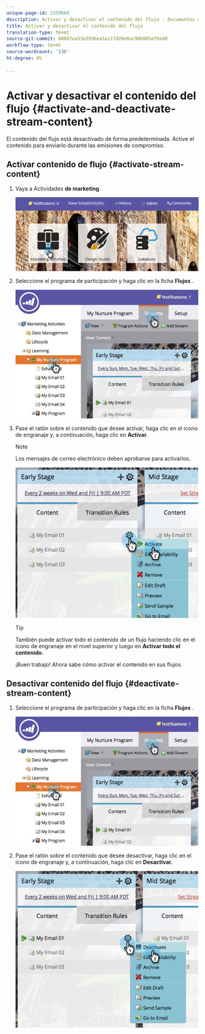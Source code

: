 ```yaml
---
unique-page-id: 2359669
description: Activar y desactivar el contenido del flujo - Documentos de marketing - Documentación del producto
title: Activar y desactivar el contenido del flujo
translation-type: tm+mt
source-git-commit: 00887ea53e395bea3a11fd28e0ac98b085ef6ed8
workflow-type: tm+mt
source-wordcount: '136'
ht-degree: 0%

---
```



# Activar y desactivar el contenido del flujo {#activate-and-deactivate-stream-content}

El contenido del flujo está desactivado de forma predeterminada. Active el contenido para enviarlo durante las emisiones de compromiso.

## Activar contenido de flujo {#activate-stream-content}

1. Vaya a Actividades **de marketing**.

   ![](assets/login-marketing-activities.png)

1. Seleccione el programa de participación y haga clic en la ficha **Flujos** .

   ![](assets/cloneasteam.jpg)

1. Pase el ratón sobre el contenido que desee activar, haga clic en el icono de engranaje y, a continuación, haga clic en **Activar**.

   >[!NOTE]
   >
   >Los mensajes de correo electrónico deben aprobarse para activarlos.

   ![](assets/image2014-9-15-16-3a33-3a42.png)

   >[!TIP]
   >
   >También puede activar todo el contenido de un flujo haciendo clic en el icono de engranaje en el nivel superior y luego en **Activar todo el contenido.**

   ¡Buen trabajo! Ahora sabe cómo activar el contenido en sus flujos.

## Desactivar contenido del flujo {#deactivate-stream-content}

1. Seleccione el programa de participación y haga clic en la ficha **Flujos** .

   ![](assets/cloneasteam.jpg)

1. Pase el ratón sobre el contenido que desee desactivar, haga clic en el icono de engranaje y, a continuación, haga clic en **Desactivar.**

   ![](assets/image2014-9-15-16-3a34-3a25.png)

